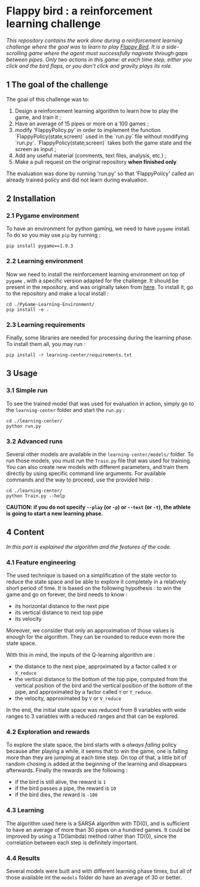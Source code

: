 # Flappy bird : a reinforcement learning challenge

_This repository contains the work done during a reinforcement learning 
challenge where the goal was to learn to play 
[Flappy Bird](https://en.wikipedia.org/wiki/Flappy_Bird). It is a 
side-scrolling game where the agent must successfully nagivate through 
gaps between pipes. Only two actions in this game: at each time step, either 
you click and the bird flaps, or you don't click and gravity plays its role._


## 1 The goal of the challenge

The goal of this challenge was to:
<ol>
<li> Design a reinforcement learning algorithm to learn how to play the game, 
and train it ;
<li> Have an average of 15 pipes or more on a 100 games ;
<li> modify 'FlappyPolicy.py' in order to implement the function 
`FlappyPolicy(state,screen)` used in the `run.py` file without modifying 
`run.py`. `FlappyPolicy(state,screen)` takes both the game state and the screen 
as input ;
<li> Add any useful material (comments, text files, analysis, etc.) ;
<li> Make a pull request on the original repository <b>when finished only</b>.
</ol>

The evaluation was done by running 'run.py' so that 'FlappyPolicy' called
an already trained policy and did not learn during evaluation.


## 2 Installation
### 2.1 Pygame environment
To have an environment for python gaming, we need to have `pygame` install. To do 
so you may use `pip` by running :

```
pip install pygame==1.9.3
```

### 2.2 Learning environment
Now we need to install the reinforcement learning environment on top of `pygame`
, with a specific version adapted for the challenge. It should be present in the
repository, and was originally taken from 
[here](https://github.com/ntasfi/PyGame-Learning-Environment). To install it,
go to the repository and make a local install :

```
cd ./PyGame-Learning-Environment/
pip install -e .
```

### 2.3 Learning requirements
Finally, some libraries are needed for processing during the learning phase. To
install them all, you may run :

```
pip install -r learning-center/requirements.txt
```

## 3 Usage
### 3.1 Simple run
To see the trained model that was used for evaluation in action, simply go to 
the `learning-center` folder and start the `run.py` :
```
cd ./learning-center/
python run.py
```

### 3.2 Advanced runs
Several other models are available in the `learning-center/models/` folder. To
run those models, you must run the `Train.py` file that was used for training.
You can also create new models with different parameters, and train them 
directly by using specific command line arguments. For available commands and 
the way to proceed, use the provided help :
```
cd ./learning-center/
python Train.py --help
```

**CAUTION: if you do not specify `--play` (or `-p`) or `--test` (or `-t`), the
athlete is going to start a new learning phase.**

## 4 Content
_In this part is explained the algorithm and the features of the code._
### 4.1 Feature engineering
The used technique is based on a simplification of the state vector to reduce
the state space and be able to explore it completely in a relatively short 
period of time. It is based on the following hypothesis : to win the game and go
on forever, the bird needs to know :
- its horizontal distance to the next pipe
- its vertical distance to next top pipe
- its velocity

Moreover, we consider that only an approximation of those values is enough for 
the algorithm. They can be rounded to reduce even more the state space.

With this in mind, the inputs of the Q-learning algorithm are :
- the distance to the next pipe, approximated by a factor called `X` or 
`X_reduce`
- the vertical distance to the bottom of the top pipe, computed from the 
vertical position of the bird and the vertical position of the bottom of the 
pipe, and approximated by a factor called `Y` or `Y_reduce`.
- the velocity, approximated by `V` or `V_reduce`

In the end, the initial state space was reduced from 8 variables with wide 
ranges to 3 variables with a reduced ranges and that can be explored.

### 4.2 Exploration and rewards

To explore the state space, the bird starts with a _always falling_ policy 
because after playing a while, it seems that to win the game, one is falling
more than they are jumping at each time step. On top of that, a little bit of 
random chosing is added at the beginning of the learning and disappears 
afterwards. Finally the rewards are the following :
- if the bird is still alive, the reward is `1`
- if the bird passes a pipe, the reward is `10`
- if the bird dies, the reward is `-100`

### 4.3 Learning

The algorithm used here is a SARSA algorithm with TD(0), and is sufficient to
have an average of more than 30 pipes on a hundred games. It could be improved
by using a TD(lambda) method rather than TD(0), since the correlation between
each step is definitely important.

### 4.4 Results

Several models were built and with different learning phase times, but all of 
those available int the `models` folder do have an average of 30 or better. 
